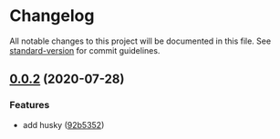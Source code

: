 # Changelog

All notable changes to this project will be documented in this file. See [standard-version](https://github.com/conventional-changelog/standard-version) for commit guidelines.

## [0.0.2](https://github.com/lvjiaxuan/vue-cli-plugin-webapp-stuff/compare/92b53526a626f45d4dc274d05e950baffce07511...v0.0.2) (2020-07-28)


### Features

* add husky ([92b5352](https://github.com/lvjiaxuan/vue-cli-plugin-webapp-stuff/commit/92b53526a626f45d4dc274d05e950baffce07511))
